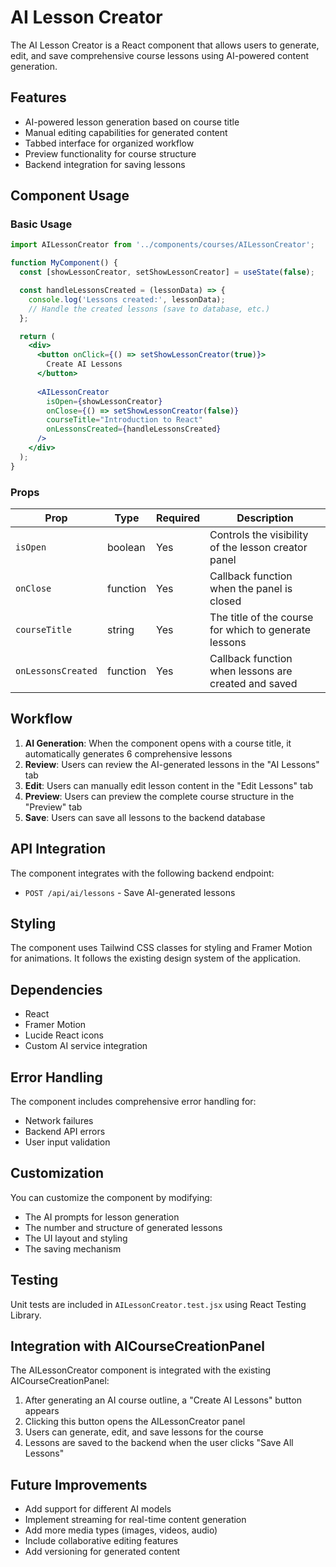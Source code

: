 # AI Lesson Creator

The AI Lesson Creator is a React component that allows users to generate, edit, and save comprehensive course lessons using AI-powered content generation.

## Features

- AI-powered lesson generation based on course title
- Manual editing capabilities for generated content
- Tabbed interface for organized workflow
- Preview functionality for course structure
- Backend integration for saving lessons

## Component Usage

### Basic Usage

```jsx
import AILessonCreator from '../components/courses/AILessonCreator';

function MyComponent() {
  const [showLessonCreator, setShowLessonCreator] = useState(false);

  const handleLessonsCreated = (lessonData) => {
    console.log('Lessons created:', lessonData);
    // Handle the created lessons (save to database, etc.)
  };

  return (
    <div>
      <button onClick={() => setShowLessonCreator(true)}>
        Create AI Lessons
      </button>
      
      <AILessonCreator
        isOpen={showLessonCreator}
        onClose={() => setShowLessonCreator(false)}
        courseTitle="Introduction to React"
        onLessonsCreated={handleLessonsCreated}
      />
    </div>
  );
}
```

### Props

| Prop | Type | Required | Description |
|------|------|----------|-------------|
| `isOpen` | boolean | Yes | Controls the visibility of the lesson creator panel |
| `onClose` | function | Yes | Callback function when the panel is closed |
| `courseTitle` | string | Yes | The title of the course for which to generate lessons |
| `onLessonsCreated` | function | Yes | Callback function when lessons are created and saved |

## Workflow

1. **AI Generation**: When the component opens with a course title, it automatically generates 6 comprehensive lessons
2. **Review**: Users can review the AI-generated lessons in the "AI Lessons" tab
3. **Edit**: Users can manually edit lesson content in the "Edit Lessons" tab
4. **Preview**: Users can preview the complete course structure in the "Preview" tab
5. **Save**: Users can save all lessons to the backend database

## API Integration

The component integrates with the following backend endpoint:

- `POST /api/ai/lessons` - Save AI-generated lessons

## Styling

The component uses Tailwind CSS classes for styling and Framer Motion for animations. It follows the existing design system of the application.

## Dependencies

- React
- Framer Motion
- Lucide React icons
- Custom AI service integration

## Error Handling

The component includes comprehensive error handling for:
- Network failures
- Backend API errors
- User input validation

## Customization

You can customize the component by modifying:
- The AI prompts for lesson generation
- The number and structure of generated lessons
- The UI layout and styling
- The saving mechanism

## Testing

Unit tests are included in `AILessonCreator.test.jsx` using React Testing Library.

## Integration with AICourseCreationPanel

The AILessonCreator component is integrated with the existing AICourseCreationPanel:

1. After generating an AI course outline, a "Create AI Lessons" button appears
2. Clicking this button opens the AILessonCreator panel
3. Users can generate, edit, and save lessons for the course
4. Lessons are saved to the backend when the user clicks "Save All Lessons"

## Future Improvements

- Add support for different AI models
- Implement streaming for real-time content generation
- Add more media types (images, videos, audio)
- Include collaborative editing features
- Add versioning for generated content